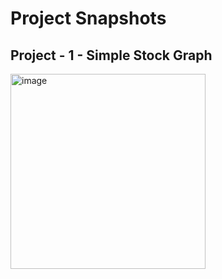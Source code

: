 # Project Snapshots

## Project - 1 - Simple Stock Graph
<img width="312" alt="image" src="https://github.com/renuka-rajpuria/streamlit-projects/assets/91603618/46df3b44-c73b-475b-8fe3-ea537a6d2a71">
